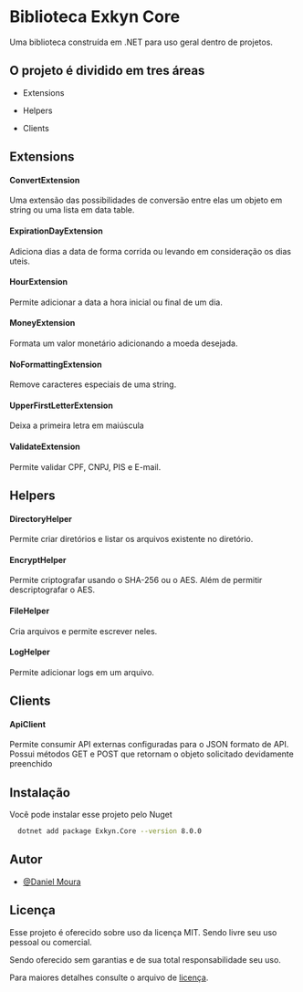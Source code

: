 
# Biblioteca Exkyn Core

Uma biblioteca construída em .NET para uso geral dentro de projetos.

## O projeto é dividido em tres áreas

- Extensions

- Helpers

- Clients

## Extensions

#### ConvertExtension

Uma extensão das possibilidades de conversão entre elas um objeto em string ou uma lista em data table.

#### ExpirationDayExtension

Adiciona dias a data de forma corrida ou levando em consideração os dias uteis.

#### HourExtension

Permite adicionar a data a hora inicial ou final de um dia.

#### MoneyExtension

Formata um valor monetário adicionando a moeda desejada.

#### NoFormattingExtension

Remove caracteres especiais de uma string.

#### UpperFirstLetterExtension

Deixa a primeira letra em maiúscula

#### ValidateExtension

Permite validar CPF, CNPJ, PIS e E-mail.

## Helpers

#### DirectoryHelper

Permite criar diretórios e listar os arquivos existente no diretório.

#### EncryptHelper

Permite criptografar usando o SHA-256 ou o AES. Além de permitir descriptografar o AES.

#### FileHelper

Cria arquivos e permite escrever neles.

#### LogHelper

Permite adicionar logs em um arquivo.

## Clients

#### ApiClient

Permite consumir API externas configuradas para o JSON formato de API. Possui métodos GET e POST que retornam o objeto solicitado devidamente preenchido

## Instalação

Você pode instalar esse projeto pelo Nuget

```bash
  dotnet add package Exkyn.Core --version 8.0.0
```

## Autor

- [@Daniel Moura](https://github.com/dmodesigner/)

## Licença

Esse projeto é oferecido sobre uso da licença MIT. Sendo livre seu uso pessoal ou comercial.

Sendo oferecido sem garantias e de sua total responsabilidade seu uso.

Para maiores detalhes consulte o arquivo de [licença](https://github.com/dmodesigner/Exkyn.Core/blob/master/LICENSE).